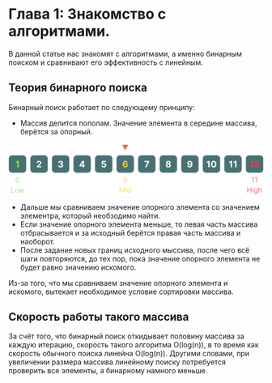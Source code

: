 
# Глава 1: Знакомство с алгоритмами.
В данной статье нас знакомят с алгоритмами, а именно бинарным поиском и сравнивают его эффективность с линейным.
## Теория бинарного поиска
Бинарный поиск работает по следующему принципу:
- Массив делится пополам. Значение элемента в середине массива, берётся за опорный.

![binary_searching_one](https://github.com/Kooo9058/grokking-algorithms-with-kotlin/raw/test-add-readme-for-chapterOne/src/main/image/imageBinaryOne.png)
- Дальше мы сравниваем значение опорного элемента со значением элементра, который необзодимо найти.
- Если значение опорного элемента меньше, то левая часть массива отбрасывается и за исходный берётся правая часть массива и наоборот.
- После задание новых границ исходного мыссива, после чего всё шаги повторяются, до тех пор, пока значение опорного элемента не будет равно значению искомого.

Из-за того, что мы сравниваем значение опорного элемента и искомого, вытекает необходимое условие сортировки массива.

## Скорость работы такого массива
За счёт того, что бинарный поиск откидывает половину массива за каждую итерацию, скорость такого алгоритма O(log(n)),
в то время как скорость обычного поиска линейна O(log(n)). Другими словами, при увеличении размера массива линейному поиску потребуется
проверить все элементы, а бинарному намного меньше.